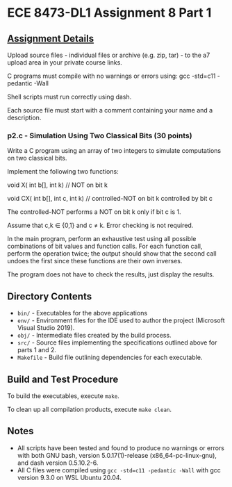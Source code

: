 ﻿# ECE 8473-DL1 Assignment 8 Part 1

## [Assignment Details](https://fog.misty.com/perry/osp/a7/a7.html)
Upload source files - individual files or archive (e.g. zip, tar) - to the a7 upload area in your private course links.

C programs must compile with no warnings or errors using: gcc -std=c11 -pedantic -Wall

Shell scripts must run correctly using dash.

Each source file must start with a comment containing your name and a description. 

### __p2.c - Simulation Using Two Classical Bits (30 points)__

Write a C program using an array of two integers to simulate computations on two classical bits.

Implement the following two functions:

  void X( int b[], int k) // NOT on bit k

  void CX( int b[], int c, int k) // controlled-NOT on bit k controlled by bit c

The controlled-NOT performs a NOT on bit k only if bit c is 1.

Assume that c,k ∈ {0,1} and c ≠ k. Error checking is not required.

In the main program, perform an exhaustive test using all possible combinations of bit values and function calls. For each function call, perform the operation twice; the output should show that the second call undoes the first since these functions are their own inverses.

The program does not have to check the results, just display the results.

## Directory Contents
- `bin/` - Executables for the above applications
- `env/` - Environment files for the IDE used to author the project (Microsoft Visual Studio 2019).
- `obj/` - Intermediate files created by the build process.
- `src/` - Source files implementing the specifications outlined above for parts 1 and 2.
- `Makefile` - Build file outlining dependencies for each executable.

## Build and Test Procedure
To build the executables, execute `make`.

To clean up all compilation products, execute `make clean`. 

## Notes
- All scripts have been tested and found to produce no warnings or errors with both GNU bash, version 5.0.17(1)-release (x86_64-pc-linux-gnu), and dash version 0.5.10.2-6.
- All C files were compiled using `gcc -std=c11 -pedantic -Wall` with gcc version 9.3.0 on WSL Ubuntu 20.04.